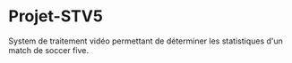 # Projet-STV5
System de traitement vidéo permettant de déterminer les statistiques d'un match de soccer five.
